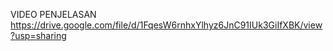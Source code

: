 VIDEO PENJELASAN 
https://drive.google.com/file/d/1FqesW6rnhxYlhyz6JnC91IUk3GiIfXBK/view?usp=sharing
